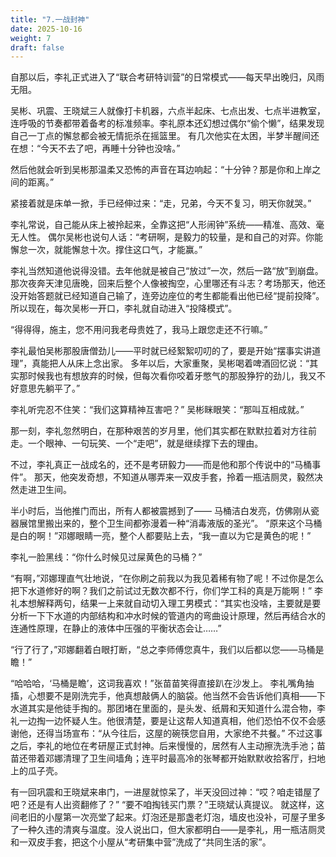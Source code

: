 ```yaml
---
title: "7.一战封神"
date: 2025-10-16
weight: 7
draft: false
---
```


自那以后，李礼正式进入了“联合考研特训营”的日常模式——每天早出晚归，风雨无阻。

吴彬、巩震、王晓斌三人就像打卡机器，六点半起床、七点出发、七点半进教室，连呼吸的节奏都带着备考的标准频率。李礼原本还幻想过偶尔“偷个懒”，结果发现自己一丁点的懈怠都会被无情扼杀在摇篮里。
有几次他实在太困，半梦半醒间还在想：“今天不去了吧，再睡十分钟也没啥。”

然后他就会听到吴彬那温柔又恐怖的声音在耳边响起：“十分钟？那是你和上岸之间的距离。”

紧接着就是床单一掀，手已经伸过来：“走，兄弟，今天不复习，明天你就哭。”

李礼常说，自己能从床上被拎起来，全靠这把“人形闹钟”系统——精准、高效、毫无人性。
偶尔吴彬也说句人话：“考研啊，是毅力的较量，是和自己的对弈。你能懈怠一次，就能懈怠十次。撑住这口气，才能赢。”

李礼当然知道他说得没错。去年他就是被自己“放过”一次，然后一路“放”到崩盘。那次夜奔天津见唐晚，回来后整个人像被掏空，心里哪还有斗志？考场那天，他还没开始答题就已经知道自己输了，连旁边座位的考生都能看出他已经“提前投降”。
所以现在，每次吴彬一开口，李礼就自动进入“投降模式”。

“得得得，施主，您不用问我老母贵姓了，我马上跟您走还不行嘛。”

李礼最怕吴彬那股唐僧劲儿——平时就已经絮絮叨叨的了，要是开始“摆事实讲道理”，真能把人从床上念出家。
多年以后，大家重聚，吴彬喝着啤酒回忆说：“其实那时候我也有想放弃的时候，但每次看你咬着牙憋气的那股狰狞的劲儿，我又不好意思先躺平了。”

李礼听完忍不住笑：“我们这算精神互害吧？”
吴彬眯眼笑：“那叫互相成就。”

那一刻，李礼忽然明白，在那种艰苦的岁月里，他们其实都在默默拉着对方往前走。一个眼神、一句玩笑、一个“走吧”，就是继续撑下去的理由。

不过，李礼真正一战成名的，还不是考研毅力——而是他和那个传说中的“马桶事件”。
那天，他突发奇想，不知道从哪弄来一双皮手套，拎着一瓶洁厕灵，毅然决然走进卫生间。

半小时后，当他推门而出，所有人都被震撼到了—— 马桶洁白发亮，仿佛刚从瓷器展馆里搬出来的，整个卫生间都弥漫着一种“消毒液版的圣光”。
“原来这个马桶是白的啊！”邓娜眼睛一亮，整个人都要贴上去，“我一直以为它是黄色的呢！”

李礼一脸黑线：“你什么时候见过屎黄色的马桶？”

“有啊，”邓娜理直气壮地说，“在你刷之前我以为我见着稀有物了呢！不过你是怎么把下水道修好的啊？我们之前试过无数次都不行，你们学工科的真是万能啊！”
李礼本想解释两句，结果一上来就自动切入理工男模式：“其实也没啥，主要就是要分析一下下水道的内部结构和冲水时候的管道内的弯曲设计原理，然后再结合水的连通性原理，在静止的液体中压强的平衡状态会让……”

“行了行了，”邓娜翻着白眼打断，“总之李师傅您真牛，我们以后都以您——马桶是瞻！”

“哈哈哈，‘马桶是瞻’，这词我喜欢！”张苗苗笑得直接趴在沙发上。
李礼嘴角抽搐，心想要不是刚洗完手，他真想敲俩人的脑袋。他当然不会告诉他们真相——下水道其实是他徒手掏的。那团堵在里面的，是头发、纸屑和天知道什么混合物，李礼一边掏一边怀疑人生。他很清楚，要是让这帮人知道真相，他们恐怕不仅不会感谢他，还得当场宣布：“从今往后，这屋的碗筷您自用，大家绝不共餐。”
不过这事之后，李礼的地位在考研屋正式封神。后来慢慢的，居然有人主动擦洗洗手池；苗苗还带着邓娜清理了卫生间墙角；连平时最高冷的张琴都开始默默收拾客厅，扫地上的瓜子壳。

有一回巩震和王晓斌来串门，一进屋就惊呆了，半天没回过神：“哎？咱走错屋了吧？还是有人出资翻修了？”
“要不咱掏钱买门票？”王晓斌认真提议。
就这样，这间老旧的小屋第一次亮堂了起来。灯泡还是那盏老灯泡，墙皮也没补，可屋子里多了一种久违的清爽与温度。没人说出口，但大家都明白——是李礼，用一瓶洁厕灵和一双皮手套，把这个小屋从“考研集中营”洗成了“共同生活的家”。